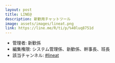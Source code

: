 ```yaml
---
layout: post
title: LINE@
description: 新歓用チャットツール
image: assets/images/lineat.png
link: https://line.me/R/ti/p/%40luq8751d
---
```


- 管理者: 新歓係
- 編集権限: システム管理係、新歓係、幹事長、班長
- 該当チャンネル: [#lineat](https://sokon.slack.com/messages/C4WHRF4FM/)